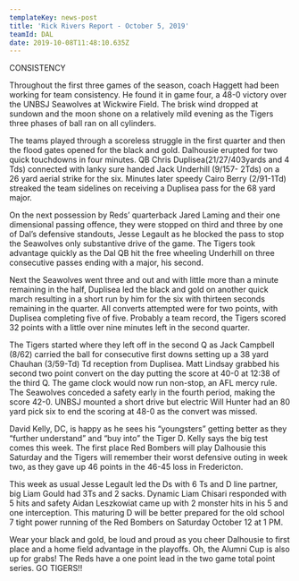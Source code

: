 ```yaml
---
templateKey: news-post
title: 'Rick Rivers Report - October 5, 2019'
teamId: DAL
date: 2019-10-08T11:48:10.635Z
---
```

CONSISTENCY 



Throughout the first three games of the season, coach Haggett had been working for team consistency.  He found it in game four, a 48-0 victory over the UNBSJ Seawolves at Wickwire Field.  The brisk wind dropped at sundown and the moon shone on a relatively mild evening as the Tigers three phases of ball ran on all cylinders.  



The teams played through a scoreless struggle in the first quarter and then the flood gates opened for the black and gold.  Dalhousie erupted for two quick touchdowns in four minutes. QB Chris Duplisea(21/27/403yards and 4 Tds) connected with lanky sure handed Jack Underhill (9/157- 2Tds) on a 26 yard aerial strike for the six.  Minutes later speedy Cairo Berry (2/91-1Td) streaked the team sidelines on receiving a Duplisea pass for the 68 yard major.



On the next possession by Reds’ quarterback Jared Laming and their one dimensional passing offence, they were stopped on third and three by one of Dal’s defensive standouts, Jesse Legault as he blocked the pass to stop the Seawolves only substantive drive of the game.  The Tigers took advantage quickly as the Dal QB hit the free wheeling Underhill on three consecutive passes ending with a major, his second.



Next the Seawolves went three and out and with little more than a minute remaining in the half, Duplisea led the black and gold on another quick march resulting in a short run by him for the six with thirteen seconds remaining in the quarter.  All converts attempted were for two points, with Duplisea completing five of five.  Probably a team record, the Tigers scored 32 points with  a little over nine minutes left in the second quarter.





 The Tigers started where they left off in the second Q as Jack Campbell (8/62) carried the ball for consecutive first downs setting up a 38 yard Chauhan (3/59-Td) Td reception from Duplisea.  Matt Lindsay grabbed his second two point convert on the day putting the score at 40-0 at 12:38 of the third Q.  The game clock would now run non-stop, an AFL mercy rule.  The Seawolves conceded a safety early in the fourth period, making the score 42-0. UNBSJ mounted a short drive but electric Will Hunter had an 80 yard pick six to end the scoring at 48-0 as the convert was missed.  



David Kelly, DC, is happy as he sees his “youngsters” getting better as they “further understand” and “buy into” the Tiger D.  Kelly says the big test comes this week.  The first place Red Bombers will play Dalhousie this Saturday and the Tigers will remember their worst defensive outing in week two, as they gave up 46 points in the 46-45 loss in Fredericton.



This week as usual Jesse Legault led the Ds with 6 Ts and D line partner, big Liam Gould had 3Ts and 2 sacks.  Dynamic Liam Chisari responded with 5 hits and safety Aidan Leszkowiat came up with 2 monster hits in his 5 and one interception.  This maturing D will be better prepared for the old school 7 tight power running of the Red Bombers on Saturday October 12 at 1 PM.



Wear your black and gold, be loud and proud as you cheer Dalhousie to first place and a home field advantage in the playoffs.  Oh, the Alumni Cup is also up for grabs!  The Reds have a one point lead in the two game total point series.  GO TIGERS!!
